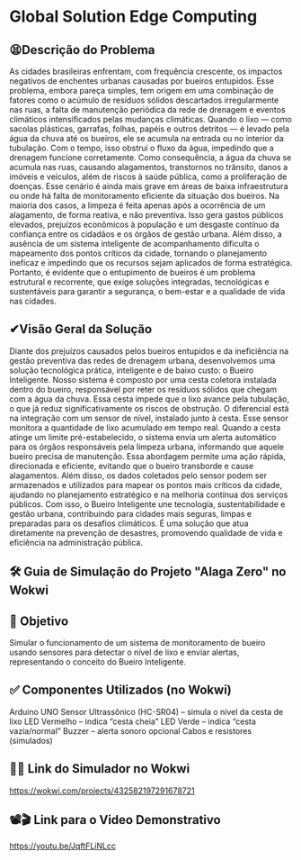 # Global Solution Edge Computing
## 😫Descrição do Problema
As cidades brasileiras enfrentam, com frequência crescente, os impactos negativos de enchentes urbanas causadas por bueiros entupidos. Esse problema, embora pareça simples, tem origem em uma combinação de fatores como o acúmulo de resíduos sólidos descartados irregularmente nas ruas, a falta de manutenção periódica da rede de drenagem e eventos climáticos intensificados pelas mudanças climáticas.
Quando o lixo — como sacolas plásticas, garrafas, folhas, papéis e outros detritos — é levado pela água da chuva até os bueiros, ele se acumula na entrada ou no interior da tubulação. Com o tempo, isso obstrui o fluxo da água, impedindo que a drenagem funcione corretamente. Como consequência, a água da chuva se acumula nas ruas, causando alagamentos, transtornos no trânsito, danos a imóveis e veículos, além de riscos à saúde pública, como a proliferação de doenças.
Esse cenário é ainda mais grave em áreas de baixa infraestrutura ou onde há falta de monitoramento eficiente da situação dos bueiros. Na maioria dos casos, a limpeza é feita apenas após a ocorrência de um alagamento, de forma reativa, e não preventiva. Isso gera gastos públicos elevados, prejuízos econômicos à população e um desgaste contínuo da confiança entre os cidadãos e os órgãos de gestão urbana.
Além disso, a ausência de um sistema inteligente de acompanhamento dificulta o mapeamento dos pontos críticos da cidade, tornando o planejamento ineficaz e impedindo que os recursos sejam aplicados de forma estratégica.
Portanto, é evidente que o entupimento de bueiros é um problema estrutural e recorrente, que exige soluções integradas, tecnológicas e sustentáveis para garantir a segurança, o bem-estar e a qualidade de vida nas cidades.

## ✔Visão Geral da Solução
Diante dos prejuízos causados pelos bueiros entupidos e da ineficiência na gestão preventiva das redes de drenagem urbana, desenvolvemos uma solução tecnológica prática, inteligente e de baixo custo: o Bueiro Inteligente.
Nosso sistema é composto por uma cesta coletora instalada dentro do bueiro, responsável por reter os resíduos sólidos que chegam com a água da chuva. Essa cesta impede que o lixo avance pela tubulação, o que já reduz significativamente os riscos de obstrução.
O diferencial está na integração com um sensor de nível, instalado junto à cesta. Esse sensor monitora a quantidade de lixo acumulado em tempo real. Quando a cesta atinge um limite pré-estabelecido, o sistema envia um alerta automático para os órgãos responsáveis pela limpeza urbana, informando que aquele bueiro precisa de manutenção.
Essa abordagem permite uma ação rápida, direcionada e eficiente, evitando que o bueiro transborde e cause alagamentos. Além disso, os dados coletados pelo sensor podem ser armazenados e utilizados para mapear os pontos mais críticos da cidade, ajudando no planejamento estratégico e na melhoria contínua dos serviços públicos.
Com isso, o Bueiro Inteligente une tecnologia, sustentabilidade e gestão urbana, contribuindo para cidades mais seguras, limpas e preparadas para os desafios climáticos. É uma solução que atua diretamente na prevenção de desastres, promovendo qualidade de vida e eficiência na administração pública.

## 🛠️ Guia de Simulação do Projeto "Alaga Zero" no Wokwi
## 🎯 Objetivo
Simular o funcionamento de um sistema de monitoramento de bueiro usando sensores para detectar o nível de lixo e enviar alertas, representando o conceito do Bueiro Inteligente.

## ✅ Componentes Utilizados (no Wokwi)
Arduino UNO
Sensor Ultrassônico (HC-SR04) – simula o nível da cesta de lixo
LED Vermelho – indica “cesta cheia”
LED Verde – indica “cesta vazia/normal”
Buzzer – alerta sonoro opcional
Cabos e resistores (simulados)


## 💾📎 Link do Simulador no Wokwi
https://wokwi.com/projects/432582197291678721


## 📽🎬 Link para o Video Demonstrativo
https://youtu.be/JqftFLiNLcc
